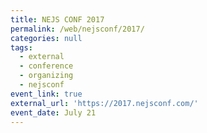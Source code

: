 ```yaml
---
title: NEJS CONF 2017
permalink: /web/nejsconf/2017/
categories: null
tags:
  - external
  - conference
  - organizing
  - nejsconf
event_link: true
external_url: 'https://2017.nejsconf.com/'
event_date: July 21
---
```


